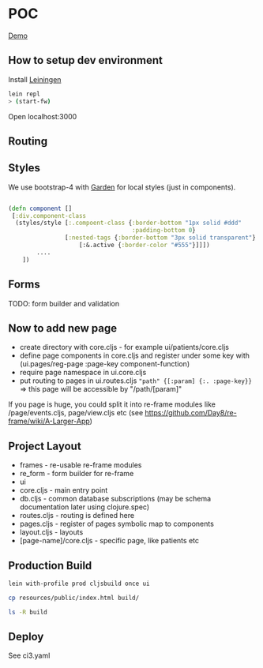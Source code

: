 POC
===================

[Demo](http://cleo.health-samurai.io/)


## How to setup dev environment

Install [Leiningen](https://leiningen.org/)
 
 ``` bash
 lein repl
 > (start-fw)
 ```

Open localhost:3000

## Routing

## Styles

We use bootstrap-4 with [Garden](https://github.com/noprompt/garden) for local styles (just in components).

```cljs

(defn component []
 [:div.component-class
  (styles/style [:.compoent-class {:border-bottom "1px solid #ddd"
                                   :padding-bottom 0}
                [:nested-tags {:border-bottom "3px solid transparent"}
                    [:&.active {:border-color "#555"}]]])
        ....
    ])

```


## Forms

TODO: form builder and validation


## Now to add new page

* create directory with core.cljs - for example ui/patients/core.cljs
* define page components in core.cljs and register under some key with
  (ui.pages/reg-page :page-key component-function)
* require page namespace in ui.core.cljs
* put routing to pages in ui.routes.cljs `"path" {[:param] {:. :page-key}}`
  => this page will be accessible by "/path/[param]"

If you page is huge, you could split it into re-frame modules like
/page/events.cljs, page/view.cljs etc (see https://github.com/Day8/re-frame/wiki/A-Larger-App)


## Project Layout

* frames - re-usable re-frame modules
* re_form - form builder for re-frame
* ui
 * core.cljs - main entry point
 * db.cljs - common database subscriptions (may be schema documentation later using clojure.spec)
 * routes.cljs - routing is defined here
 * pages.cljs - register of pages symbolic map to components
 * layout.cljs - layouts
 * [page-name]/core.cljs - specific page, like patients etc


## Production Build


```sh
lein with-profile prod cljsbuild once ui

cp resources/public/index.html build/

ls -R build
```

## Deploy

See ci3.yaml
